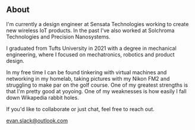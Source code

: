 ## About

I'm currently a design engineer at Sensata Technologies working to create new wireless IoT products. In the past I've also worked at Solchroma Technologies and Precision Nanosystems. 

I graduated from Tufts University in 2021 with a degree in mechanical engineering, where I focused on mechatronics, robotics and product design.

In my free time I can be found tinkering with virtual machines and networking in my homelab, taking pictures with my Nikon FM2 and struggling to make par on the golf course. One of my greatest strengths is that I'm pretty good at yoyoing. One of my weaknesses is how easily I fall down Wikapedia rabbit holes. 

If you'd like to collaborate or just chat, feel free to reach out.

[evan.slack@outlook.com](mailto:evan.slack@outlook.com)

